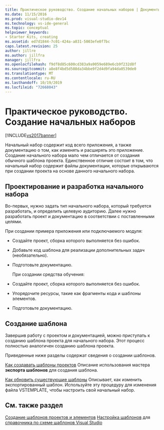 ```yaml
---
title: Практическое руководство. Создание начальных наборов | Документы Майкрософт
ms.date: 11/15/2016
ms.prod: visual-studio-dev14
ms.technology: vs-ide-general
ms.topic: conceptual
helpviewer_keywords:
- Starter Kits, creating
ms.assetid: ed7d1844-7c01-424a-a831-5003efe0f7bc
caps.latest.revision: 25
author: jillre
ms.author: jillfra
manager: jillfra
ms.openlocfilehash: f9df8d85c600cd383a9a9059e689e6cb9f232d8f
ms.sourcegitcommit: a8e8f4bd5d508da34bbe9f2d4d9fa94da0539de0
ms.translationtype: MT
ms.contentlocale: ru-RU
ms.lasthandoff: 10/19/2019
ms.locfileid: "72668043"
---
```

# <a name="how-to-create-starter-kits"></a>Практическое руководство. Создание начальных наборов
[!INCLUDE[vs2017banner](../includes/vs2017banner.md)]

Начальный набор содержит код всего приложения, а также документацию о том, как изменять и расширять это приложение. Создание начального набора мало чем отличается от создания обычного шаблона проекта. Единственное отличие состоит в том, что начальный набор содержит файлы документации, которые открываются при создании проекта на основе данного начального набора.

## <a name="designing-and-developing-a-starter-kit"></a>Проектирование и разработка начального набора
 Во-первых, нужно задать тип начального набора, который требуется разработать, и определить целевую аудиторию. Далее нужно разработать проект и документацию в соответствии с поставленными целями.

 При создании примера приложения или подключаемого модуля:

- Создайте проект, сборка которого выполняется без ошибок.

- Добавьте код шаблона для реализации дополнительных задач (необязательно).

- Подготовьте документацию.

  При создании средства обучения:

- Создайте проект, сборка которого выполняется без ошибок.

- Упорядочите ресурсы, такие как фрагменты кода и шаблоны элементов.

- Подготовьте документацию.

## <a name="creating-a-template"></a>Создание шаблона
 Завершив работу с проектом и документацией, можно приступать к созданию шаблона проекта для начального набора. Этот процесс полностью аналогичен созданию шаблона проекта.

 Приведенные ниже разделы содержат сведения о создании шаблонов.

 [Как создавать шаблоны проектов](../ide/how-to-create-project-templates.md) Описание использования мастера **экспорта шаблонов** для создания шаблона.

 [Как обновить существующие шаблоны](../ide/how-to-update-existing-templates.md) Описывает, как изменить экспортированный шаблон. Используйте эту процедуру для изменения файла VSTEMPLATE, чтобы настроить свой начальный набор.

## <a name="see-also"></a>См. также раздел
 [Создание шаблонов проектов и элементов](../ide/creating-project-and-item-templates.md) [Настройка шаблонов](../ide/customizing-project-and-item-templates.md) для [справочника по схеме шаблонов Visual Studio](../extensibility/visual-studio-template-schema-reference.md)
